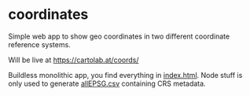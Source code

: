 # coordinates

Simple web app to show geo coordinates in two different coordinate reference systems.

Will be live at https://cartolab.at/coords/

Buildless monolithic app, you find everything in [index.html](https://github.com/floledermann/coordinates/blob/main/index.html). Node stuff is only used to generate [allEPSG.csv](https://github.com/floledermann/coordinates/blob/main/allEPSG.csv) containing CRS metadata.

